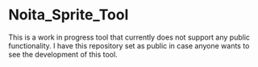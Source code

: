 # Noita_Sprite_Tool

This is a work in progress tool that currently does not support any public functionality.
I have this repository set as public in case anyone wants to see the development of this tool.
